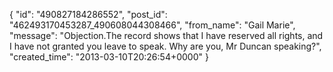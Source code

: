  {
   "id": "490827184286552",
   "post_id": "462493170453287_490608044308466",
   "from_name": "Gail Marie",
   "message": "Objection.The record shows that I have reserved all rights, and I have not granted you leave to speak. Why are you, Mr Duncan speaking?",
   "created_time": "2013-03-10T20:26:54+0000"
 }
